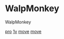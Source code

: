 # WalpMonkey
WalpMonkey
<!DOCTYPE HTML>
<body>
<a href="https://roid.strangled.net/" target="https://roid.strangled.net/">pro</a>
<a href="https://angrytree0.github.io/projects/1v1lol/index.html#" target="https://angrytree0.github.io/projects/1v1lol/index.html#">1v</a>
  <a href="https://watchseries.pe/">move</a>
  <a href="https://letmegooglethat.com/?q=What+is+ethos%3F">move</a>
</body>
